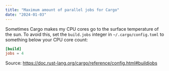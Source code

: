 ```yaml
---
title: "Maximum amount of parallel jobs for Cargo"
date: "2024-01-03"
---
```


Sometimes Cargo makes my CPU cores go to the surface temperature of the sun. To avoid this, set the `build.jobs` integer in `~/.cargo/config.toml` to something below your CPU core count:

```toml
[build]
jobs = 4
```

Source: https://doc.rust-lang.org/cargo/reference/config.html#buildjobs
